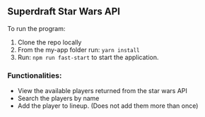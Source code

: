 ## Superdraft Star Wars API 

To run the program:
1) Clone the repo locally
2) From the my-app folder run:
    `yarn install`
3) Run:
    `npm run fast-start`
    to start the application.

### Functionalities:

- View the available players returned from the star wars API
- Search the players by name
- Add the player to  lineup. (Does not add them more than once)
